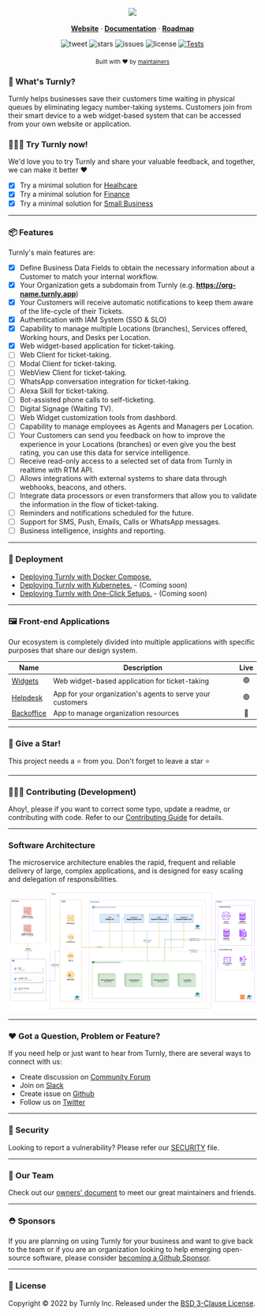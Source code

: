 <div align="center">
  <p align="center">
    <a href="https://turnly.app" target="_blank" rel="noopener">
      <img src="https://raw.githubusercontent.com/turnly/turnly/develop/docs/assets/github-showcase.png" />
    </a>
  </p>

  <p align="center">
    <a href="https://turnly.app"><strong>Website</strong></a> ·
    <a href="https://docs.turnly.app"><strong>Documentation</strong></a> ·
    <a href="https://github.com/orgs/turnly/projects/2"><strong>Roadmap</strong></a>
    <br />
  </p>

  ![tweet](https://img.shields.io/twitter/url?style=social&url=https%3A%2F%2Ftwitter.com%2Fturnlyapp)
  ![stars](https://img.shields.io/github/stars/turnly/turnly)
  ![issues](https://img.shields.io/github/issues/turnly/turnly)
  ![license](https://img.shields.io/github/license/turnly/turnly)
  [![Tests](https://github.com/turnly/turnly/actions/workflows/global-continuous-integration-tests.yml/badge.svg)](https://github.com/turnly/turnly/actions)

  <p>
    <sub>
      Built with ❤︎ by
      <a href="/OWNERS.md">
        maintainers
      </a>
    </sub>
  </p>
</div>

### 📖 What's Turnly?

Turnly helps businesses save their customers time waiting in physical queues by eliminating
legacy number-taking systems. Customers join from their smart device to a web widget-based system
that can be accessed from your own website or application.

### 🧑🏻‍🚒 Try Turnly now!
 
We'd love you to try Turnly and share your valuable feedback, and together, we can make it better ❤️

* [x] Try a minimal solution for [Healhcare](https://healthcare.turnly.app)
* [x] Try a minimal solution for [Finance](https://finance.turnly.app)
* [x] Try a minimal solution for [Small Business](https://small-business.turnly.app)

___

### 📦 Features

Turnly's main features are:
	
* [x] Define Business Data Fields to obtain the necessary information about a Customer to match your internal workflow.
* [x] Your Organization gets a subdomain from Turnly (e.g. **https://org-name.turnly.app**)
* [x] Your Customers will receive automatic notifications to keep them aware of the life-cycle of their Tickets.
* [x] Authentication with IAM System (SSO & SLO)
* [x] Capability to manage multiple Locations (branches), Services offered, Working hours, and Desks per Location.
* [x] Web widget-based application for ticket-taking.
* [ ] Web Client for ticket-taking.
* [ ] Modal Client for ticket-taking.
* [ ] WebView Client for ticket-taking.
* [ ] WhatsApp conversation integration for ticket-taking.
* [ ] Alexa Skill for ticket-taking.
* [ ] Bot-assisted phone calls to self-ticketing.
* [ ] Digital Signage (Waiting TV).
* [ ] Web Widget customization tools from dashbord.
* [ ] Capability to manage employees as Agents and Managers per Location.
* [ ] Your Customers can send you feedback on how to improve the experience in your Locations (branches)
or even give you the best rating, you can use this data for service intelligence.
* [ ] Receive read-only access to a selected set of data from Turnly in realtime with RTM API.
* [ ] Allows integrations with external systems to share data through webhooks, beacons, and others.
* [ ] Integrate data processors or even transformers that allow you to validate the information in the flow of ticket-taking.
* [ ] Reminders and notifications scheduled for the future.
* [ ] Support for SMS, Push, Emails, Calls or WhatsApp messages.
* [ ] Business intelligence, insights and reporting.

___

### 🎯 Deployment

- [Deploying Turnly with Docker Compose.](https://github.com/turnly/ops-compose)
- [Deploying Turnly with Kubernetes.](https://github.com/turnly/ops-kubernetes) - (Coming soon)
- [Deploying Turnly with One-Click Setups.](https://github.com/turnly/ops-one-click) - (Coming soon)

___

### 🖼️ Front-end Applications

Our ecosystem is completely divided into multiple applications with specific purposes that share our design system.

| Name                                               | Description                                                          | Live |
| -------------------------------------------------- | -------------------------------------------------------------------- |:----:|
| [Widgets](https://github.com/turnly/widgets)       | Web widget-based application for ticket-taking                       | 🟢   |
| [Helpdesk](https://github.com/turnly/helpdesk)     | App for your organization's agents to serve your customers           | 🟢   |
| [Backoffice](https://github.com/turnly/backoffice) | App to manage organization resources                                 | 🔴   |

___

### 🙏 Give a Star!

This project needs a ⭐️ from you. Don't forget to leave a star ⭐️

___

### 🧑🏻‍🚒 Contributing (Development)

Ahoy!, please if you want to correct some typo, update a readme, or contributing with code. Refer to our [Contributing Guide](/CONTRIBUTING.md) for details.

___

### Software Architecture

The microservice architecture enables the rapid, frequent and reliable delivery of large,
complex applications, and is designed for easy scaling and delegation of responsibilities.

![high-level-architecture](/docs/diagrams/high-level-architecture.png)

___

### ❤️ Got a Question, Problem or Feature?

If you need help or just want to hear from Turnly, there are several ways to connect with us:

- Create discussion on [Community Forum](https://github.com/turnly/turnly/discussions)
- Join on [Slack](https://join.slack.com/t/turnly/shared_invite/zt-1de1x0z68-w_tWv50tUaSnYJW8C1lWIw)
- Create issue on [Github](https://github.com/turnly/turnly/issues)
- Follow us on [Twitter](https://twitter.com/turnlyapp)

___

### 🔐 Security

Looking to report a vulnerability? Please refer our [SECURITY](/SECURITY.md) file.

___

### 🦦 Our Team

Check out our [owners' document](/OWNERS.md) to meet our great maintainers and friends.

___

### ⛑️ Sponsors

If you are planning on using Turnly for your business and want to give back to the
team or if you are an organization looking to help emerging open-source
software, please consider [becoming a Github Sponsor](https://github.com/sponsors/efraa).

___

### 📜 License

Copyright © 2022 by Turnly Inc. Released under the [BSD 3-Clause License](/LICENSE).
